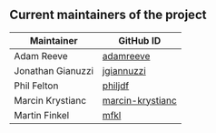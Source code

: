 ## Current maintainers of the project

| Maintainer             | GitHub ID                                               |
| ---------------------- | ------------------------------------------------------- |
| Adam Reeve             | [adamreeve](https://github.com/adamreeve)               |
| Jonathan Gianuzzi      | [jgiannuzzi](https://github.com/jgiannuzzi)             |
| Phil Felton            | [philjdf](https://github.com/philjdf)                   |
| Marcin Krystianc       | [marcin-krystianc](https://github.com/marcin-krystianc) |
| Martin Finkel          | [mfkl](https://github.com/mfkl)                         |
